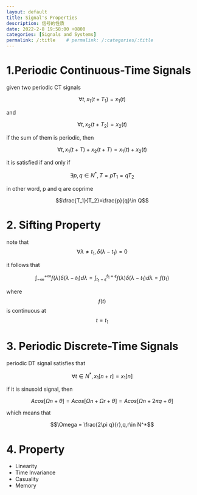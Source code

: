 ```yaml
---
layout: default
title: Signal's Properties
description: 信号的性质
date: 2022-2-8 19:58:00 +0800
categories: [Signals and Systems]
permalink: /:title    # permalink: /:categories/:title
---
```


# 1.Periodic Continuous-Time Signals

given two periodic CT signals

$$\forall t, x_1(t+T_1) = x_1(t)$$

and

$$\forall t, x_2(t+T_2) = x_2(t)$$

if the sum of them is periodic, then

$$\forall t, x_1(t+T)+x_2(t+T)=x_1(t)+x_2(t)$$

it is satisfied if and only if

$$\exists p,q \in N^*, T=pT_1=qT_2$$

in other word, p and q are coprime

$$\frac{T_1}{T_2}=\frac{p}{q}\in Q$$

# 2. Sifting Property

note that $$\forall \lambda \neq t_1, \delta(\lambda-t_1)=0$$

it follows that

$$\int_{-\infty}^{+\infty}f(\lambda)\delta(\lambda-t_1)d\lambda=\int_{t_1-\epsilon}^{t_1+\epsilon}f(\lambda)\delta(\lambda-t_1)d\lambda=f(t_1)$$

where $$f(t)$$ is continuous at $$t=t_1$$

# 3. Periodic Discrete-Time Signals

periodic DT signal satisfies that

$$\forall t\in N^*, x_1[n+r] = x_1[n]$$

if it is sinusoid signal, then

$$Acos[\Omega n+\theta]=Acos[\Omega n+\Omega r + \theta]=Acos[\Omega n+2\pi q + \theta]$$

which means that

$$\Omega = \frac{2\pi q}{r},q,r\in N^*$$

# 4. Property

* Linearity
* Time Invariance
* Casuality
* Memory

